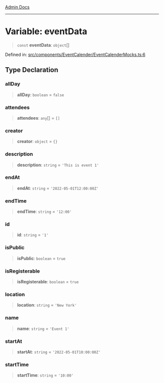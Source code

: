 [Admin Docs](/)

***

# Variable: eventData

> `const` **eventData**: `object`[]

Defined in: [src/components/EventCalender/EventCalenderMocks.ts:6](https://github.com/PalisadoesFoundation/talawa-admin/blob/main/src/components/EventCalender/EventCalenderMocks.ts#L6)

## Type Declaration

### allDay

> **allDay**: `boolean` = `false`

### attendees

> **attendees**: `any`[] = `[]`

### creator

> **creator**: `object` = `{}`

### description

> **description**: `string` = `'This is event 1'`

### endAt

> **endAt**: `string` = `'2022-05-01T12:00:00Z'`

### endTime

> **endTime**: `string` = `'12:00'`

### id

> **id**: `string` = `'1'`

### isPublic

> **isPublic**: `boolean` = `true`

### isRegisterable

> **isRegisterable**: `boolean` = `true`

### location

> **location**: `string` = `'New York'`

### name

> **name**: `string` = `'Event 1'`

### startAt

> **startAt**: `string` = `'2022-05-01T10:00:00Z'`

### startTime

> **startTime**: `string` = `'10:00'`
